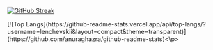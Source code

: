 [![GitHub Streak](https://streak-stats.demolab.com/?user=lenchevskii)](https://git.io/streak-stats)
<p>[![Top Langs](https://github-readme-stats.vercel.app/api/top-langs/?username=lenchevskii&layout=compact&theme=transparent)](https://github.com/anuraghazra/github-readme-stats)<\p>

<!--
**lenchevskii/lenchevskii** is a ✨ _special_ ✨ repository because its `README.md` (this file) appears on your GitHub profile.

Here are some ideas to get you started:

- 🔭 I’m currently working on ...
- 🌱 I’m currently learning ...
- 👯 I’m looking to collaborate on ...
- 🤔 I’m looking for help with ...
- 💬 Ask me about ...
- 📫 How to reach me: ...
- 😄 Pronouns: ...
- ⚡ Fun fact: ...
-->
